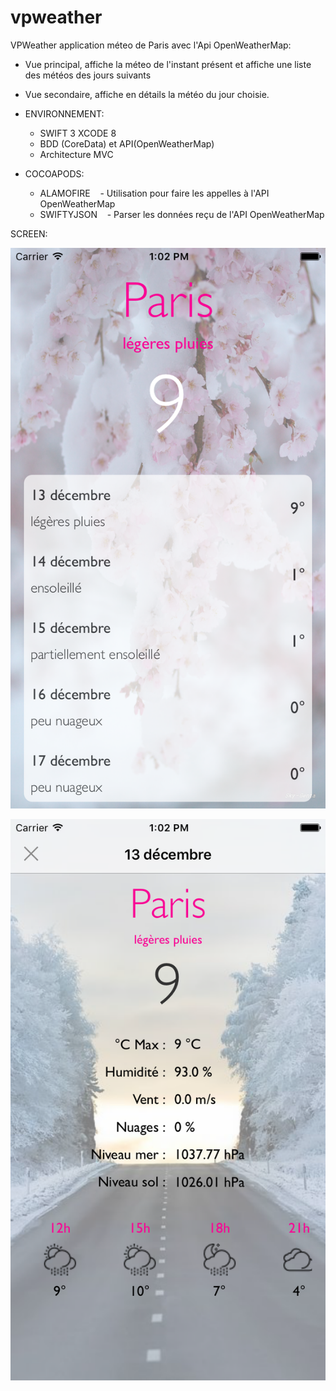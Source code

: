 # vpweather

VPWeather application méteo  de Paris avec l'Api OpenWeatherMap:
  - Vue principal, affiche la méteo de l'instant présent et affiche une liste des météos des jours suivants
  - Vue secondaire, affiche en détails la météo du jour choisie.
  
- ENVIRONNEMENT:
  - SWIFT 3 XCODE 8
  - BDD (CoreData) et API(OpenWeatherMap)
  - Architecture MVC

- COCOAPODS:
  - ALAMOFIRE 
    - Utilisation pour faire les appelles à l'API OpenWeatherMap
  - SWIFTYJSON
    - Parser les données reçu de l'API OpenWeatherMap
    
SCREEN:

![Alt text](https://github.com/mrachid/vpweather/blob/master/SimulatorScreen1.png "Optional Title")

![Alt text](https://github.com/mrachid/vpweather/blob/master/SimulatorScreen2.png "Optional Title")
